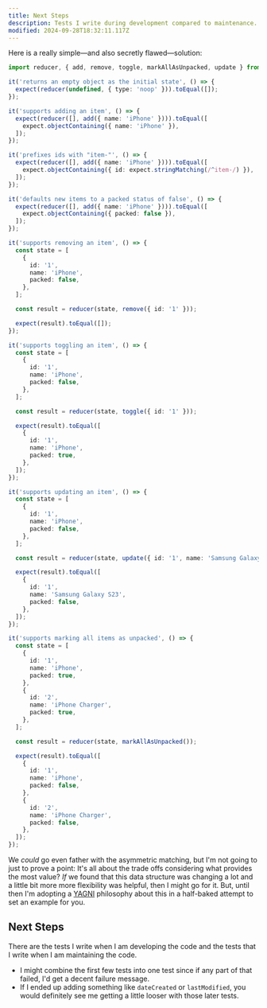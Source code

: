 ```yaml
---
title: Next Steps
description: Tests I write during development compared to maintenance.
modified: 2024-09-28T18:32:11.117Z
---
```


Here is a really simple—and also secretly flawed—solution:

```ts
import reducer, { add, remove, toggle, markAllAsUnpacked, update } from './items-slice';

it('returns an empty object as the initial state', () => {
  expect(reducer(undefined, { type: 'noop' })).toEqual([]);
});

it('supports adding an item', () => {
  expect(reducer([], add({ name: 'iPhone' }))).toEqual([
    expect.objectContaining({ name: 'iPhone' }),
  ]);
});

it('prefixes ids with "item-"', () => {
  expect(reducer([], add({ name: 'iPhone' }))).toEqual([
    expect.objectContaining({ id: expect.stringMatching(/^item-/) }),
  ]);
});

it('defaults new items to a packed status of false', () => {
  expect(reducer([], add({ name: 'iPhone' }))).toEqual([
    expect.objectContaining({ packed: false }),
  ]);
});

it('supports removing an item', () => {
  const state = [
    {
      id: '1',
      name: 'iPhone',
      packed: false,
    },
  ];

  const result = reducer(state, remove({ id: '1' }));

  expect(result).toEqual([]);
});

it('supports toggling an item', () => {
  const state = [
    {
      id: '1',
      name: 'iPhone',
      packed: false,
    },
  ];

  const result = reducer(state, toggle({ id: '1' }));

  expect(result).toEqual([
    {
      id: '1',
      name: 'iPhone',
      packed: true,
    },
  ]);
});

it('supports updating an item', () => {
  const state = [
    {
      id: '1',
      name: 'iPhone',
      packed: false,
    },
  ];

  const result = reducer(state, update({ id: '1', name: 'Samsung Galaxy S23' }));

  expect(result).toEqual([
    {
      id: '1',
      name: 'Samsung Galaxy S23',
      packed: false,
    },
  ]);
});

it('supports marking all items as unpacked', () => {
  const state = [
    {
      id: '1',
      name: 'iPhone',
      packed: true,
    },
    {
      id: '2',
      name: 'iPhone Charger',
      packed: true,
    },
  ];

  const result = reducer(state, markAllAsUnpacked());

  expect(result).toEqual([
    {
      id: '1',
      name: 'iPhone',
      packed: false,
    },
    {
      id: '2',
      name: 'iPhone Charger',
      packed: false,
    },
  ]);
});
```

We _could_ go even father with the asymmetric matching, but I'm not going to just to prove a point: It's all about the trade offs considering what provides the most value? _If_ we found that this data structure was changing a lot and a little bit more more flexibility was helpful, then I might go for it. But, until then I'm adopting a [YAGNI](https://en.wikipedia.org/wiki/You_aren%27t_gonna_need_it) philosophy about this in a half-baked attempt to set an example for you.

## Next Steps

There are the tests I write when I am developing the code and the tests that I write when I am maintaining the code.

- I might combine the first few tests into one test since if any part of that failed, I'd get a decent failure message.
- If I ended up adding something like `dateCreated` or `lastModified`, you would definitely see me getting a little looser with those later tests.
